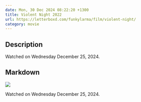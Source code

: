```yaml
---
date: Mon, 30 Dec 2024 08:22:20 +1300
title: Violent Night 2022
url: https://letterboxd.com/funkylarma/film/violent-night/
category: movie
---
```

## Description
 Watched on Wednesday December 25, 2024. 

## Markdown
![](https://a.ltrbxd.com/resized/film-poster/8/0/9/3/9/5/809395-violent-night-0-600-0-900-crop.jpg?v=9d0180c01a)

Watched on Wednesday December 25, 2024.
